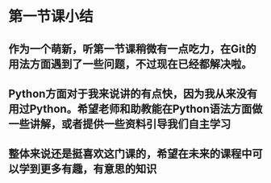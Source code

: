 # 第一节课小结

## 作为一个萌新，听第一节课稍微有一点吃力，在Git的用法方面遇到了一些问题，不过现在已经都解决啦。
## Python方面对于我来说讲的有点快，因为我从来没有用过Python。希望老师和助教能在Python语法方面做一些讲解，或者提供一些资料引导我们自主学习
## 整体来说还是挺喜欢这门课的，希望在未来的课程中可以学到更多有趣，有意思的知识
